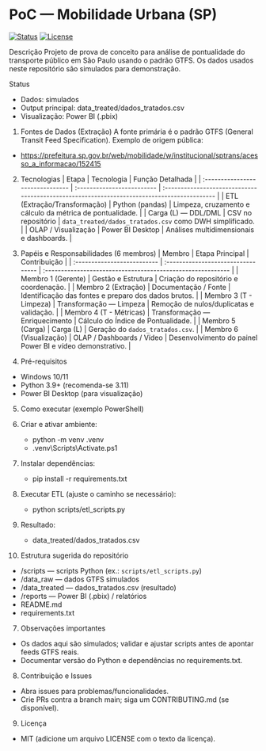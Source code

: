 # PoC — Mobilidade Urbana (SP)

[![Status](https://img.shields.io/badge/status-draft-orange)]()
[![License](https://img.shields.io/badge/license-MIT-blue)]()

Descrição
Projeto de prova de conceito para análise de pontualidade do transporte público em São Paulo usando o padrão GTFS. Os dados usados neste repositório são simulados para demonstração.

Status

- Dados: simulados
- Output principal: data_treated/dados_tratados.csv
- Visualização: Power BI (.pbix)

1. Fontes de Dados (Extração)
   A fonte primária é o padrão GTFS (General Transit Feed Specification). Exemplo de origem pública:

- https://prefeitura.sp.gov.br/web/mobilidade/w/institucional/sptrans/acesso_a_informacao/152415

2. Tecnologias
   | Etapa | Tecnologia | Função Detalhada |
   | :------------------------------- | :------------------------- | :------------------------------------------------------------------------------------------ |
   | ETL (Extração/Transformação) | Python (pandas) | Limpeza, cruzamento e cálculo da métrica de pontualidade. |
   | Carga (L) — DDL/DML | CSV no repositório | `data_treated/dados_tratados.csv` como DWH simplificado. |
   | OLAP / Visualização | Power BI Desktop | Análises multidimensionais e dashboards. |

3. Papéis e Responsabilidades (6 membros)
   | Membro | Etapa Principal | Contribuição |
   | :-------------------------- | :--------------------------------- | :---------------------------------------------------------- |
   | Membro 1 (Gerente) | Gestão e Estrutura | Criação do repositório e coordenação. |
   | Membro 2 (Extração) | Documentação / Fonte | Identificação das fontes e preparo dos dados brutos. |
   | Membro 3 (T - Limpeza) | Transformação — Limpeza | Remoção de nulos/duplicatas e validação. |
   | Membro 4 (T - Métricas) | Transformação — Enriquecimento | Cálculo do Índice de Pontualidade. |
   | Membro 5 (Carga) | Carga (L) | Geração do `dados_tratados.csv`. |
   | Membro 6 (Visualização) | OLAP / Dashboards / Vídeo | Desenvolvimento do painel Power BI e vídeo demonstrativo. |

4. Pré-requisitos

- Windows 10/11
- Python 3.9+ (recomenda-se 3.11)
- Power BI Desktop (para visualização)

5. Como executar (exemplo PowerShell)
1. Criar e ativar ambiente:
   - python -m venv .venv
   - .venv\Scripts\Activate.ps1
1. Instalar dependências:
   - pip install -r requirements.txt
1. Executar ETL (ajuste o caminho se necessário):
   - python scripts/etl_scripts.py
1. Resultado:

   - data_treated/dados_tratados.csv

1. Estrutura sugerida do repositório

- /scripts — scripts Python (ex.: `scripts/etl_scripts.py`)
- /data_raw — dados GTFS simulados
- /data_treated — dados_tratados.csv (resultado)
- /reports — Power BI (.pbix) / relatórios
- README.md
- requirements.txt

7. Observações importantes

- Os dados aqui são simulados; validar e ajustar scripts antes de apontar feeds GTFS reais.
- Documentar versão do Python e dependências no requirements.txt.

8. Contribuição e Issues

- Abra issues para problemas/funcionalidades.
- Crie PRs contra a branch main; siga um CONTRIBUTING.md (se disponível).

9. Licença

- MIT (adicione um arquivo LICENSE com o texto da licença).

